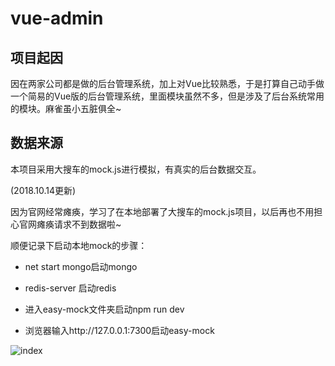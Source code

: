 # vue-admin

## 项目起因

因在两家公司都是做的后台管理系统，加上对Vue比较熟悉，于是打算自己动手做一个简易的Vue版的后台管理系统，里面模块虽然不多，但是涉及了后台系统常用的模块。麻雀虽小五脏俱全~

## 数据来源

本项目采用大搜车的mock.js进行模拟，有真实的后台数据交互。

(2018.10.14更新)

因为官网经常瘫痪，学习了在本地部署了大搜车的mock.js项目，以后再也不用担心官网瘫痪请求不到数据啦~

顺便记录下启动本地mock的步骤：

+ net start mongo启动mongo

+ redis-server 启动redis

+ 进入easy-mock文件夹启动npm run dev

+ 浏览器输入http://127.0.0.1:7300启动easy-mock

![index](https://github.com/cwzp990/vue-music/blob/master/src/assets/gifs/all.gif)
